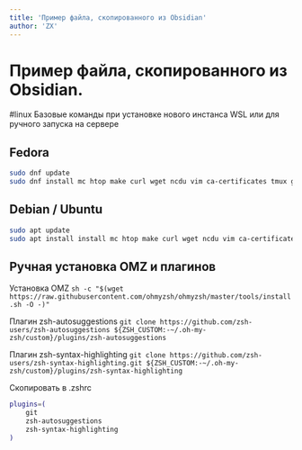 ```yaml
---
title: 'Пример файла, скопированного из Obsidian'
author: 'ZX'
---
```


# Пример файла, скопированного из Obsidian.


#linux
Базовые команды при установке нового инстанса WSL или для ручного запуска на сервере
## Fedora
```sh
sudo dnf update
sudo dnf install mc htop make curl wget ncdu vim ca-certificates tmux git bat zsh
```
## Debian / Ubuntu
```sh
sudo apt update
sudo apt install install mc htop make curl wget ncdu vim ca-certificates tmux git bat zsh
```

## Ручная установка OMZ и плагинов
Установка OMZ
`sh -c "$(wget https://raw.githubusercontent.com/ohmyzsh/ohmyzsh/master/tools/install.sh -O -)"`

Плагин zsh-autosuggestions
`git clone https://github.com/zsh-users/zsh-autosuggestions ${ZSH_CUSTOM:-~/.oh-my-zsh/custom}/plugins/zsh-autosuggestions`

Плагин zsh-syntax-highlighting
`git clone https://github.com/zsh-users/zsh-syntax-highlighting.git ${ZSH_CUSTOM:-~/.oh-my-zsh/custom}/plugins/zsh-syntax-highlighting`

Скопировать в .zshrc
```sh
plugins=(
	git
	zsh-autosuggestions	
	zsh-syntax-highlighting
)
```
